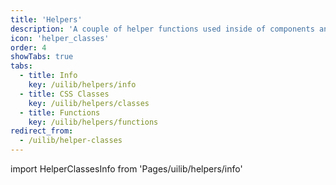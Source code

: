 ```yaml
---
title: 'Helpers'
description: 'A couple of helper functions used inside of components and extensions.'
icon: 'helper_classes'
order: 4
showTabs: true
tabs:
  - title: Info
    key: /uilib/helpers/info
  - title: CSS Classes
    key: /uilib/helpers/classes
  - title: Functions
    key: /uilib/helpers/functions
redirect_from:
  - /uilib/helper-classes
---
```


import HelperClassesInfo from 'Pages/uilib/helpers/info'

<HelperClassesInfo />
